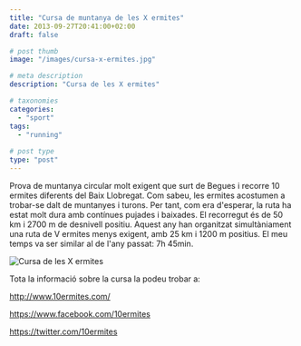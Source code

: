 ```yaml
---
title: "Cursa de muntanya de les X ermites"
date: 2013-09-27T20:41:00+02:00
draft: false

# post thumb
image: "/images/cursa-x-ermites.jpg"

# meta description
description: "Cursa de les X ermites"

# taxonomies
categories: 
  - "sport"
tags:
  - "running"
  
# post type
type: "post"
---
```


Prova de muntanya circular molt exigent que surt de Begues i recorre 10 ermites diferents del Baix Llobregat. Com sabeu, les ermites acostumen a trobar-se dalt de muntanyes i turons. Per tant, com era d'esperar, la ruta ha estat molt dura amb contínues pujades i baixades.
El recorregut és de 50 km i 2700 m de desnivell positiu. Aquest any han organitzat simultàniament una ruta de V ermites menys exigent, amb 25 km i 1200 m positius.
El meu temps va ser similar al de l'any passat: 7h 45min.

![Cursa de les X ermites](/images/9930933436_0619bb5657_o-10-ermites.jpg)

Tota la informació sobre la cursa la podeu trobar a:

http://www.10ermites.com/

https://www.facebook.com/10ermites

https://twitter.com/10ermites